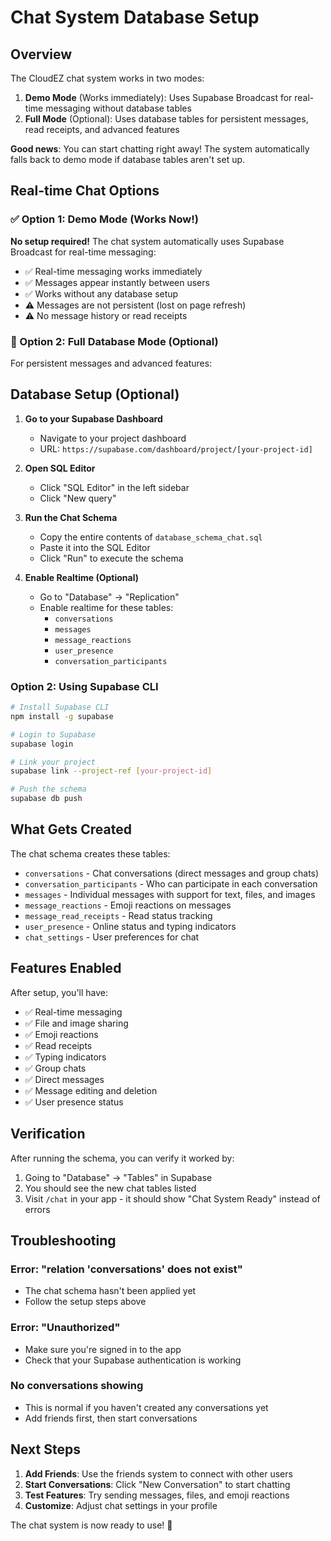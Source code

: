 # Chat System Database Setup

## Overview
The CloudEZ chat system works in two modes:

1. **Demo Mode** (Works immediately): Uses Supabase Broadcast for real-time messaging without database tables
2. **Full Mode** (Optional): Uses database tables for persistent messages, read receipts, and advanced features

**Good news**: You can start chatting right away! The system automatically falls back to demo mode if database tables aren't set up.

## Real-time Chat Options

### ✅ Option 1: Demo Mode (Works Now!)
**No setup required!** The chat system automatically uses Supabase Broadcast for real-time messaging:
- ✅ Real-time messaging works immediately
- ✅ Messages appear instantly between users
- ✅ Works without any database setup
- ⚠️ Messages are not persistent (lost on page refresh)
- ⚠️ No message history or read receipts

### 🚀 Option 2: Full Database Mode (Optional)
For persistent messages and advanced features:

## Database Setup (Optional)
1. **Go to your Supabase Dashboard**
   - Navigate to your project dashboard
   - URL: `https://supabase.com/dashboard/project/[your-project-id]`

2. **Open SQL Editor**
   - Click "SQL Editor" in the left sidebar
   - Click "New query"

3. **Run the Chat Schema**
   - Copy the entire contents of `database_schema_chat.sql`
   - Paste it into the SQL Editor
   - Click "Run" to execute the schema

4. **Enable Realtime (Optional)**
   - Go to "Database" → "Replication"
   - Enable realtime for these tables:
     - `conversations`
     - `messages`
     - `message_reactions`
     - `user_presence`
     - `conversation_participants`

### Option 2: Using Supabase CLI
```bash
# Install Supabase CLI
npm install -g supabase

# Login to Supabase
supabase login

# Link your project
supabase link --project-ref [your-project-id]

# Push the schema
supabase db push
```

## What Gets Created

The chat schema creates these tables:
- `conversations` - Chat conversations (direct messages and group chats)
- `conversation_participants` - Who can participate in each conversation
- `messages` - Individual messages with support for text, files, and images
- `message_reactions` - Emoji reactions on messages
- `message_read_receipts` - Read status tracking
- `user_presence` - Online status and typing indicators
- `chat_settings` - User preferences for chat

## Features Enabled

After setup, you'll have:
- ✅ Real-time messaging
- ✅ File and image sharing
- ✅ Emoji reactions
- ✅ Read receipts
- ✅ Typing indicators
- ✅ Group chats
- ✅ Direct messages
- ✅ Message editing and deletion
- ✅ User presence status

## Verification

After running the schema, you can verify it worked by:
1. Going to "Database" → "Tables" in Supabase
2. You should see the new chat tables listed
3. Visit `/chat` in your app - it should show "Chat System Ready" instead of errors

## Troubleshooting

### Error: "relation 'conversations' does not exist"
- The chat schema hasn't been applied yet
- Follow the setup steps above

### Error: "Unauthorized"
- Make sure you're signed in to the app
- Check that your Supabase authentication is working

### No conversations showing
- This is normal if you haven't created any conversations yet
- Add friends first, then start conversations

## Next Steps

1. **Add Friends**: Use the friends system to connect with other users
2. **Start Conversations**: Click "New Conversation" to start chatting
3. **Test Features**: Try sending messages, files, and emoji reactions
4. **Customize**: Adjust chat settings in your profile

The chat system is now ready to use! 🎉
